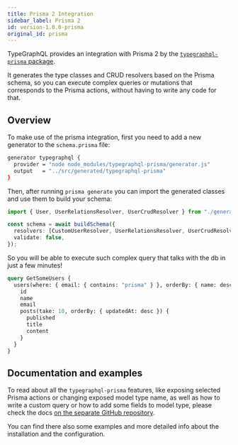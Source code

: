 ```yaml
---
title: Prisma 2 Integration
sidebar_label: Prisma 2
id: version-1.0.0-prisma
original_id: prisma
---
```


TypeGraphQL provides an integration with Prisma 2 by the [`typegraphql-prisma` package](https://www.npmjs.com/package/typegraphql-prisma).

It generates the type classes and CRUD resolvers based on the Prisma schema, so you can execute complex queries or mutations that corresponds to the Prisma actions, without having to write any code for that.

## Overview

To make use of the prisma integration, first you need to add a new generator to the `schema.prisma` file:

```sh
generator typegraphql {
  provider = "node node_modules/typegraphql-prisma/generator.js"
  output   = "../src/generated/typegraphql-prisma"
}
```

Then, after running `prisma generate` you can import the generated classes and use them to build your schema:

```typescript
import { User, UserRelationsResolver, UserCrudResolver } from "./generated/typegraphql-prisma";

const schema = await buildSchema({
  resolvers: [CustomUserResolver, UserRelationsResolver, UserCrudResolver],
  validate: false,
});
```

So you will be able to execute such complex query that talks with the db in just a few minutes!

```graphql
query GetSomeUsers {
  users(where: { email: { contains: "prisma" } }, orderBy: { name: desc }) {
    id
    name
    email
    posts(take: 10, orderBy: { updatedAt: desc }) {
      published
      title
      content
    }
  }
}
```

## Documentation and examples

To read about all the `typegraphql-prisma` features, like exposing selected Prisma actions or changing exposed model type name, as well as how to write a custom query or how to add some fields to model type, please check the docs [on the separate GitHub repository](https://github.com/MichalLytek/typegraphql-prisma/blob/main/Readme.md).

You can find there also some examples and more detailed info about the installation and the configuration.
